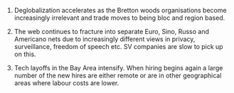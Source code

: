 1. Deglobalization accelerates as the Bretton woods organisations become increasingly irrelevant and trade moves to being bloc and region based.

2. The web continues to fracture into separate Euro, Sino, Russo and Americano nets due to increasingly different views in privacy, surveillance, freedom of speech etc. SV companies are slow to pick up on this.

3. Tech layoffs in the Bay Area intensify. When hiring begins again a large number of the new hires are either remote or are in other geographical areas where labour costs are lower.